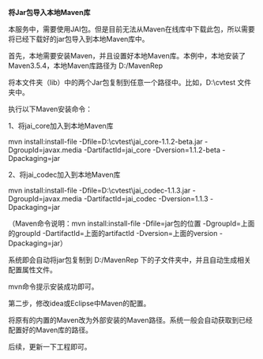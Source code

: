 **将Jar包导入本地Maven库** 

本服务中，需要使用JAI包。但是目前无法从Maven在线库中下载此包，所以需要将已经下载好的jar包导入到本地Maven库中。

首先，本地需要安装Maven，并且设置好本地Maven库。本例中，本地安装了Maven3.5.4，本地Maven库路径为 D:/MavenRep

将本文件夹（lib）中的两个Jar包复制到任意一个路径中。比如，D:\cvtest 文件夹中。

执行以下Maven安装命令：

1、将jai_core加入到本地Maven库

mvn install:install-file -Dfile=D:\cvtest\jai_core-1.1.2-beta.jar -DgroupId=javax.media -DartifactId=jai_core -Dversion=1.1.2-beta -Dpackaging=jar

2、将jai_codec加入到本地Maven库

mvn install:install-file -Dfile=D:\cvtest\jai_codec-1.1.3.jar -DgroupId=javax.media -DartifactId=jai_codec -Dversion=1.1.3 -Dpackaging=jar

（Maven命令说明：mvn install:install-file -Dfile=jar包的位置 -DgroupId=上面的groupId -DartifactId=上面的artifactId -Dversion=上面的version -Dpackaging=jar）

系统即会自动将jar包复制到 D:/MavenRep 下的子文件夹中，并且自动生成相关配置属性文件。

mvn命令提示安装成功即可。



第二步，修改idea或Eclipse中Maven的配置。

将原有的内置的Maven改为外部安装的Maven路径。系统一般会自动获取到已经配置好的Maven库的路径。

后续，更新一下工程即可。